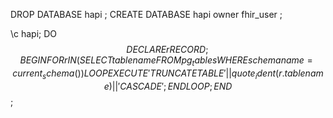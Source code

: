 DROP DATABASE hapi ;  CREATE DATABASE hapi owner fhir_user ;


\c  hapi;
DO $$ DECLARE
    r RECORD;
BEGIN
    FOR r IN (SELECT tablename FROM pg_tables WHERE schemaname = current_schema()) LOOP
        EXECUTE 'TRUNCATE TABLE ' || quote_ident(r.tablename) || ' CASCADE ';
    END LOOP;
END $$;

